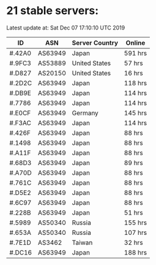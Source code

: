 # 21 stable servers:

Latest update at: Sat Dec 07 17:10:10 UTC 2019

| ID | ASN | Server Country | Online |
| -- | --- | -------------- | ------ |
| #.42A0 | AS63949 | Japan | 591 hrs |
| #.9FC3 | AS53889 | United States | 57 hrs |
| #.D827 | AS20150 | United States | 16 hrs |
| #.2D2C | AS63949 | Japan | 118 hrs |
| #.DB9E | AS63949 | Japan | 114 hrs |
| #.7786 | AS63949 | Japan | 114 hrs |
| #.E0CF | AS63949 | Germany | 145 hrs |
| #.F3AC | AS63949 | Japan | 114 hrs |
| #.426F | AS63949 | Japan | 88 hrs |
| #.1498 | AS63949 | Japan | 88 hrs |
| #.A11F | AS63949 | Japan | 88 hrs |
| #.68D3 | AS63949 | Japan | 89 hrs |
| #.A70D | AS63949 | Japan | 88 hrs |
| #.761C | AS63949 | Japan | 88 hrs |
| #.D5E2 | AS63949 | Japan | 88 hrs |
| #.6C97 | AS63949 | Japan | 88 hrs |
| #.228B | AS63949 | Japan | 51 hrs |
| #.5989 | AS50340 | Russia | 155 hrs |
| #.653A | AS50340 | Russia | 107 hrs |
| #.7E1D | AS3462 | Taiwan | 32 hrs |
| #.DC16 | AS63949 | Japan | 188 hrs |

